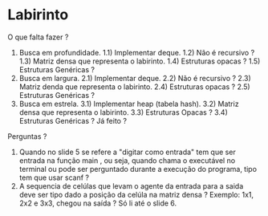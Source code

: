 # Labirinto
O que falta fazer ?
1) Busca em profundidade.
  1.1) Implementar deque.
  1.2) Não é recursivo ?
  1.3) Matriz densa que representa o labirinto.
  1.4) Estruturas opacas ?
  1.5) Estruturas Genéricas ?
2) Busca em largura.
  2.1) Implementar deque.
  2.2) Não é recursivo ?
  2.3) Matriz denda que representa o labirinto.
  2.4) Estruturas opacas ?
  2.5) Estruturas Genéricas ?
3) Busca em estrela.
  3.1) Implementar heap (tabela hash).
  3.2) Matriz densa que representa o labirinto.
  3.3) Estruturas Opacas ?
  3.4) Estruturas Genéricas ?
Já feito ?

Perguntas ?
1) Quando no slide 5 se refere a "digitar como entrada" tem que ser entrada na função main , ou seja, quando chama o executável no terminal ou 
pode ser perguntado durante a execução do programa, tipo tem que usar scanf ?
2) A sequencia de celúlas que levam o agente da entrada para a saida deve ser tipo dado a posição da celúla na matriz densa ? Exemplo: 1x1, 2x2 e 3x3, chegou na saída ?
Só li até o slide 6.
